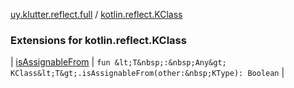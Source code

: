 [uy.klutter.reflect.full](../index.md) / [kotlin.reflect.KClass](.)


### Extensions for kotlin.reflect.KClass


| [isAssignableFrom](is-assignable-from.md) | `fun &lt;T&nbsp;:&nbsp;Any&gt; KClass&lt;T&gt;.isAssignableFrom(other:&nbsp;KType): Boolean` |


